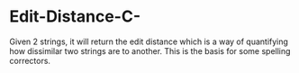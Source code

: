 # Edit-Distance-C-

Given 2 strings, it will return the edit distance which is a way of quantifying how dissimilar two strings are to another.
This is the basis for some spelling correctors.
